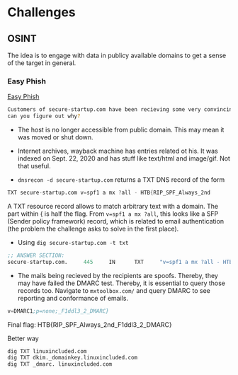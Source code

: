 # Challenges

## OSINT

The idea is to engage with data in publicy available domains to get a sense of the target in general.

### Easy Phish

[Easy Phish](https://app.hackthebox.eu/challenges/Easy-Phish)

```sh
Customers of secure-startup.com have been recieving some very convincing phishing emails, 
can you figure out why?
```
- The host is no longer accessible from public domain. This may mean it was moved or shut down.

- Internet archives, wayback machine has entries related ot his. It was indexed on Sept. 22, 2020 and has stuff like text/html and image/gif. Not that useful.

- `dnsrecon -d secure-startup.com` returns a TXT DNS record of the form

```s
TXT secure-startup.com v=spf1 a mx ?all - HTB{RIP_SPF_Always_2nd
```
A TXT resource record allows to match arbitrary text with a domain. The part within { is half the flag. From `v=spf1 a mx ?all`, this looks like a SFP (Sender policy framework) record, which is related to email authentication (the problem the challenge asks to solve in the first place).

- Using `dig secure-startup.com -t txt`

```s
;; ANSWER SECTION:
secure-startup.com.     445     IN      TXT     "v=spf1 a mx ?all - HTB{RIP_SPF_Always_2nd"
```
- The mails being recieved by the recipients are spoofs. Thereby, they may have failed the DMARC test. Thereby, it is essential to query those records too. Navigate to `mxtoolbox.com/` and query DMARC to see reporting and conformance of emails.

```s
v=DMARC1;p=none;_F1ddl3_2_DMARC}
```

Final flag: HTB{RIP_SPF_Always_2nd_F1ddl3_2_DMARC}

Better way

```s
dig TXT linuxincluded.com
dig TXT dkim._domainkey.linuxincluded.com
dig TXT _dmarc. linuxincluded.com
```
